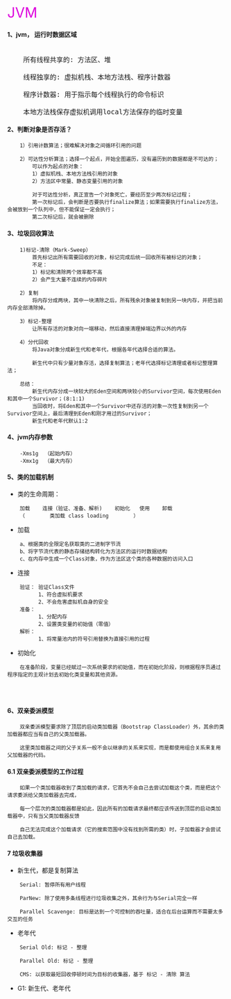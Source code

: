 <font color="#dd00dd" size=6>JVM</font><br />

#### 1、jvm， 运行时数据区域


<div style="font-size: 18px; font-weight: 500; face: 楷体;">

```

    所有线程共享的: 方法区、堆

    线程独享的: 虚拟机栈、本地方法栈、程序计数器

    程序计数器: 用于指示每个线程执行的命令标识

    本地方法栈保存虚拟机调用local方法保存的临时变量
```

</div>

#### 2、判断对象是否存活？
```
	1）引用计数算法；很难解决对象之间循环引用的问题

	2）可达性分析算法；选择一个起点，开始全图遍历，没有遍历到的数据都是不可达的；
		可以作为起点的对象：
		1）虚拟机栈、本地方法栈引用的对象
		2）方法区中常量、静态变量引用的对象

		对于可达性分析，真正宣告一个对象死亡，要经历至少两次标记过程；
		第一次标记后，会判断是否要执行finalize算法；如果需要执行finalize方法，会被放到一个队列中，但不能保证一定会执行；
		第二次标记后，就会被删除
```

#### 3、垃圾回收算法
```
	1)标记-清除（Mark-Sweep）
		首先标记出所有需要回收的对象，标记完成后统一回收所有被标记的对象；
		不足：
		1）标记和清除两个效率都不高
		2）会产生大量不连续的内存碎片

	2）复制
		将内存分成两块，其中一块清除之后，所有残余对象被复制到另一块内存，并把当前内存全部清除掉。

	3）标记-整理
		让所有存活的对象对向一端移动，然后直接清理掉端边界以外的内存

	4）分代回收
		将Java对象分成新生代和老年代，根据各年代选择合适的算法。

		新生代中只有少量对象存活，选择复制算法；老年代选择标记清理或者标记整理算法；

	总结：
		新生代内存分成一块较大的Eden空间和两块较小的Survivor空间，每次使用Eden和其中一个Survivor；(8:1:1)
		当回收时，将Eden和其中一个Survivor中还存活的对象一次性复制到另一个Survivor空间上，最后清理到Eden和刚才用过的Survivor；
        新生代和老年代默认1:2
```

#### 4、jvm内存参数
```
    -Xms1g  （起始内存）
    -Xmx1g  （最大内存）
```

#### 5、类的加载机制
- 类的生命周期：
```
    加载    连接（验证、准备、解析)    初始化   使用    卸载
    （        类加载 class loading        ）
```

- 加载
```
    a、根据类的全限定名获取类的二进制字节流
    b、将字节流代表的静态存储结构转化为方法区的运行时数据结构
    c、在内存中生成一个Class对象，作为方法区这个类的各种数据的访问入口
```
- 连接
```
    验证： 验证Class文件
          1、符合虚拟机要求
          2、不会危害虚拟机自身的安全
    准备：
          1、分配内存
          2、设置类变量的初始值（零值）
    解析：
          1、将常量池内的符号引用替换为直接引用的过程
```

- 初始化
```
    在准备阶段，变量已经赋过一次系统要求的初始值，而在初始化阶段，则根据程序员通过程序指定的主观计划去初始化类变量和其他资源。


```

<br />

#### 6、双亲委派模型
```
    双亲委派模型要求除了顶层的启动类加载器（Bootstrap ClassLoader）外，其余的类加载器都应当有自己的父类加载器。

    这里类加载器之间的父子关系一般不会以继承的关系来实现，而是都使用组合关系来复用父加载器的代码。

```

#### 6.1 双亲委派模型的工作过程
```
    如果一个类加载器收到了类加载的请求，它首先不会自己去尝试加载这个类，而是把这个请求委派给父类加载器去完成，

    每一个层次的类加载器都是如此，因此所有的加载请求最终都应该传送到顶层的启动类加载器中，只有当父类加载器反馈

    自己无法完成这个加载请求（它的搜索范围中没有找到所需的类）时，子加载器才会尝试自己去加载。
```


#### 7 垃圾收集器
* 新生代，都是复制算法
```
    Serial: 暂停所有用户线程

    ParNew: 除了使用多条线程进行垃圾收集之外，其余行为与Serial完全一样

    Parallel Scavenge: 目标是达到一个可控制的吞吐量，适合在后台运算而不需要太多交互的任务
```

* 老年代
```
    Serial Old: 标记 - 整理

    Parallel Old: 标记 - 整理

    CMS: 以获取最短回收停顿时间为目标的收集器，基于 标记 - 清除 算法

```

* G1: 新生代、老年代

<br/><br/><br/>
